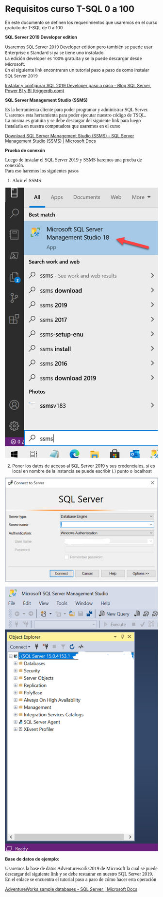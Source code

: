 # **Requisitos curso T-SQL 0 a 100**

En este documento se definen los requerimientos que usaremos en el curso gratuito de T-SQL de 0 a 100

**SQL Server 2019 Developer edition**

<span style="font-size: 10.5pt; font-family: &quot;Segoe UI&quot;, sans-serif;">Usaremos SQL Server 2019 Developer edition pero también se puede usar Enterprise o Standard si ya se tiene uno instalado.<br></span><span style="font-family: &quot;Segoe UI&quot;, sans-serif; font-size: 10.5pt;">La edición developer es 100% gratuita y se la puede descargar desde Microsoft.<br></span><span style="font-family: &quot;Segoe UI&quot;, sans-serif; font-size: 10.5pt;">En el siguiente link encontraran un tutorial paso a paso de como instalar SQL Server 2019</span>

[Instalar y configurar SQL 2019 Developer paso a paso - Blog SQL Server, Power BI y BI (triggerdb.com)](https://blogs.triggerdb.com/2021/06/02/instalar-y-configurar-sql-2019-developer-paso-a-paso/)

**SQL Server Management Studio (SSMS)**

<span style="font-size:12.0pt;font-family:&quot;Times New Roman&quot;,serif;mso-fareast-font-family:
&quot;Times New Roman&quot;;mso-fareast-language:ES-AR">Es la herramienta cliente para poder programar y administrar SQL Server.<br></span><span style="font-family: &quot;Times New Roman&quot;, serif; font-size: 12pt;">Usaremos esta herramienta para poder ejecutar nuestro código de TSQL.<br></span><span style="font-family: &quot;Times New Roman&quot;, serif; font-size: 12pt;">La misma es gratuita y se debe descargar del siguiente link para luego instalarla en nuestra computadora que usaremos en el curso</span>

[Download SQL Server Management Studio (SSMS) - SQL Server Management Studio (SSMS) | Microsoft Docs](https://docs.microsoft.com/en-us/sql/ssms/download-sql-server-management-studio-ssms?view=sql-server-ver15)

**Prueba de conexón**

<span style="font-size:12.0pt;font-family:&quot;Times New Roman&quot;,serif;mso-fareast-font-family:
&quot;Times New Roman&quot;;mso-fareast-language:ES-AR">Luego de instalar el SQL Server 2019 y SSMS haremos una prueba de conexión.<br></span><span style="font-family: &quot;Times New Roman&quot;, serif; font-size: 12pt;">Para eso haremos los siguientes pasos</span>

1. <span style="font-family: &quot;Times New Roman&quot;, serif; font-size: 12pt;">Abrir el SSMS&nbsp;</span> 

![](2021-10-14_9-05-13.png)

2. Poner los datos de acceso al SQL Server 2019 y sus credenciales, si es local en nombre de la instancia se puede escribir (.) punto o localhost

![](2021-10-14_9-07-11.png)

![](2021-10-14_9-11-24.png)

**Base de datos de ejemplo:**

<span style="font-size:12.0pt;font-family:&quot;Times New Roman&quot;,serif;mso-fareast-font-family:
&quot;Times New Roman&quot;;mso-fareast-language:ES-AR">Usaremos la base de datos Adventureworks2019 de Microsoft la cual se puede descargar del siguiente link y se debe restaurar en nuestro SQL Server 2019.<br></span><span style="font-family: &quot;Times New Roman&quot;, serif; font-size: 12pt;">En el enlace se encuentra el tutorial paso a paso de cómo hacer esta operación</span>

  

[AdventureWorks sample databases - SQL Server | Microsoft Docs](https://docs.microsoft.com/en-us/sql/samples/adventureworks-install-configure?view=sql-server-ver15&tabs=ssms)
